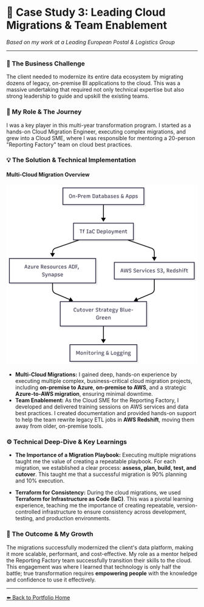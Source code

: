 # 📝 Case Study 3: Leading Cloud Migrations & Team Enablement

*Based on my work at a Leading European Postal & Logistics Group*

---

### 🎯 The Business Challenge

The client needed to modernize its entire data ecosystem by migrating dozens of legacy, on-premise BI applications to the cloud. This was a massive undertaking that required not only technical expertise but also strong leadership to guide and upskill the existing teams.

### 👤 My Role & The Journey

I was a key player in this multi-year transformation program. I started as a hands-on Cloud Migration Engineer, executing complex migrations, and grew into a Cloud SME, where I was responsible for mentoring a 20-person "Reporting Factory" team on cloud best practices.

### 💡 The Solution & Technical Implementation

#### Multi-Cloud Migration Overview

![Multi-Cloud Migration Overview](./img/cloud-migration-overview.png)

*   **Multi-Cloud Migrations:** I gained deep, hands-on experience by executing multiple complex, business-critical cloud migration projects, including **on-premise to Azure**, **on-premise to AWS**, and a strategic **Azure-to-AWS migration**, ensuring minimal downtime.
*   **Team Enablement:** As the Cloud SME for the Reporting Factory, I developed and delivered training sessions on AWS services and data best practices. I created documentation and provided hands-on support to help the team rewrite legacy ETL jobs in **AWS Redshift**, moving them away from older, on-premise tools.

### ⚙️ Technical Deep-Dive & Key Learnings

*   **The Importance of a Migration Playbook:** Executing multiple migrations taught me the value of creating a repeatable playbook. For each migration, we established a clear process: **assess, plan, build, test, and cutover**. This taught me that a successful migration is 90% planning and 10% execution.

*   **Terraform for Consistency:** During the cloud migrations, we used **Terraform for Infrastructure as Code (IaC)**. This was a pivotal learning experience, teaching me the importance of creating repeatable, version-controlled infrastructure to ensure consistency across development, testing, and production environments.

### 🌟 The Outcome & My Growth

The migrations successfully modernized the client's data platform, making it more scalable, performant, and cost-effective. My role as a mentor helped the Reporting Factory team successfully transition their skills to the cloud. This engagement was where I learned that technology is only half the battle; true transformation requires **empowering people** with the knowledge and confidence to use it effectively.

---

[⬅️ Back to Portfolio Home](../../README.md)